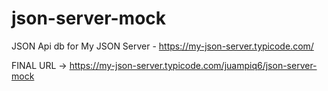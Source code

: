 # json-server-mock
JSON Api db for My JSON Server - https://my-json-server.typicode.com/

FINAL URL -> https://my-json-server.typicode.com/juampiq6/json-server-mock
